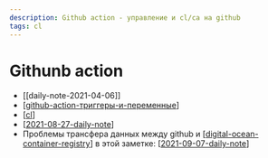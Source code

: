 ```yaml
---
description: Github action - управление и cl/ca на github
tags: cl
---
```

# Githunb action

- [[daily-note-2021-04-06]]
- [[github-action-триггеры-и-переменные]]
- [[cl]]
- [[2021-08-27-daily-note]]
- Проблемы трансфера данных между github и [[digital-ocean-container-registry]] в этой заметке: [[2021-09-07-daily-note]]

[//begin]: # "Autogenerated link references for markdown compatibility"
[github-action-триггеры-и-переменные]: github-action-триггеры-и-переменные "Github action триггеры и переменные"
[cl]: ../lists/cl "Непрервыная интеграция"
[2021-08-27-daily-note]: ../posts/2021-08-27-daily-note "Как добавить контейнеры на Digital Ocean registry с помощью docker-compose"
[digital-ocean-container-registry]: digital-ocean-container-registry "Digital ocean container registry"
[2021-09-07-daily-note]: ../posts/2021-09-07-daily-note "Как устроен github packages, подводные камни интеграции с digital ocean и другими сервисами"
[//end]: # "Autogenerated link references"